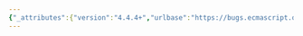 ```yaml
---
{"_attributes":{"version":"4.4.4+","urlbase":"https://bugs.ecmascript.org/","maintainer":"dherman@mozilla.com"},"bug":{"bug_id":4303,"creation_ts":"2015-04-16 14:52:00 -0700","short_desc":"10.1.1 InitializeCollator","delta_ts":"2015-04-16 20:07:48 -0700","product":"Internationalization - ECMA-402","component":"Specification","version":"Edition 2.0 drafts","rep_platform":"All","op_sys":"All","bug_status":"RESOLVED","resolution":"FIXED","priority":"Normal","bug_severity":"normal","everconfirmed":true,"reporter":{"uid":"andrebargull","name":"André Bargull"},"assigned_to":{"uid":"waldron.rick","name":"Rick Waldron"},"cc":"waldron.rick","long_desc":[{"commentid":14258,"comment_count":0,"who":{"uid":"andrebargull","name":"André Bargull"},"bug_when":"2015-04-16 14:52:21 -0700","thetext":"10.1.1 InitializeCollator (collator, locales, options)\n\nPreamble: Incorrect use of %Collator%, remove %\n> It initializes collator as a Collator object.\n\n\nStep 3: Missing ReturnIfAbrupt after CanonicalizeLocaleList.\n\nStep 6: Missing ReturnIfAbrupt after GetOption.\n\nStep 8.a: Replace semicolon with full stop.\n\nStep 11: Missing ReturnIfAbrupt after GetOption.\n\nStep 13.e: Missing ReturnIfAbrupt after GetOption.\n\nStep 13.f.i: Missing ReturnIfAbrupt after ToString.\n\nSteps 18-19: Unnecessary steps `rExtensionKeys` is already an Array object (cf. 10.2.3 Internal Properties)\n\nSteps 20-21: Merge Get + ToLength\n\nStep 22.a: Change `Pk` to italic font.\n\nStep 22.d.iii: Omit \"then\"\n\nStep 22.e.iii: Omit \"then\"\n\nStep 23: Missing ReturnIfAbrupt after GetOption.\nStep 23: Duplicate comma\n\nStep 24.a: Omit \"then\"\n\nStep 26: Missing ReturnIfAbrupt after GetOption.\n\nAnd: Missing `Return collator` after step 29."}]}}
---
```

